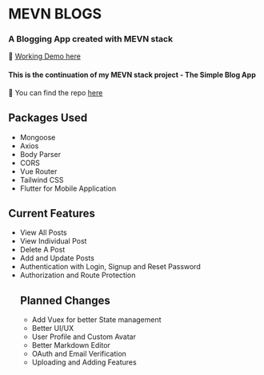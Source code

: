 # MEVN BLOGS
### A Blogging App created with MEVN stack
:link: [Working Demo here](https://mevn-blogs.herokuapp.com/)


#### This is the continuation of my MEVN stack project - The Simple Blog App
:link: You can find the repo [here](https://github.com/devppratik/MEVN-Blog-App)

## Packages Used
<ul>
<li>Mongoose</li>
<li>Axios</li>
<li>Body Parser</li>
<li>CORS</li>
<li>Vue Router</li>
<li>Tailwind CSS</li>
<li>Flutter for Mobile Application</li>
</ul>

## Current Features
<ul>
<li>View All Posts</li>
<li>View Individual Post</li>
<li>Delete A Post</li>
<li>Add and Update Posts</li>
<li>Authentication with Login, Signup and Reset Password</li>
<li>Authorization and Route Protection</li>

## Planned Changes
<ul>
<li>Add Vuex for better State management</li>
<li>Better UI/UX</li>
<li>User Profile and Custom Avatar</li>
<li>Better Markdown Editor</li>
<li>OAuth and Email Verification</li>
<li>Uploading and Adding Features</li>
